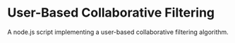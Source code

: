 # User-Based Collaborative Filtering

A node.js script implementing a user-based collaborative filtering algorithm.